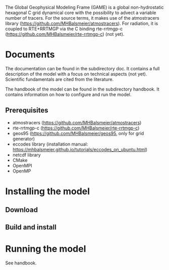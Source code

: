 The Global Geophysical Modeling Frame (GAME) is a global non-hydrostatic hexagonal C grid dynamical core with the possibility to advect a variable number of tracers. For the source terms, it makes use of the atmostracers library (https://github.com/MHBalsmeier/atmostracers). For radiation, it is coupled to RTE+RRTMGP via the C binding rte-rrtmgp-c (https://github.com/MHBalsmeier/rte-rrtmgp-c) (not yet).

# Documents

The documentation can be found in the subdirectory doc. It contains a full description of the model with a focus on technical aspects (not yet). Scientific fundamentals are cited from the literature.

The handbook of the model can be found in the subdirectory handbook. It contains information on how to configure and run the model.

## Prerequisites

* atmostracers (https://github.com/MHBalsmeier/atmostracers)
* rte-rrtmgp-c (https://github.com/MHBalsmeier/rte-rrtmgp-c)
* geos95 (https://github.com/MHBalsmeier/geos95, only for grid generator)
* eccodes library (installation manual: https://mhbalsmeier.github.io/tutorials/eccodes_on_ubuntu.html)
* netcdf library
* CMake
* OpenMPI
* OpenMP

# Installing the model

## Download

## Build and install

# Running the model

See handbook.
